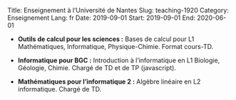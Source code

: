 Title: Enseignement à l’Université de Nantes
Slug: teaching-1920
Category: Enseignement
Lang: fr
Date: 2019-09-01
Start: 2019-09-01
End: 2020-06-01

- **Outils de calcul pour les sciences :** Bases de calcul pour L1 Mathématiques, Informatique, Physique-Chimie. Format cours-TD.

- **Informatique pour BGC :** Introduction à l’informatique en L1 Biologie, Géologie, Chimie. Chargé de TD et de TP (javascript).

- **Mathématiques pour l’informatique 2 :** Algèbre linéaire en L2 informatique. Chargé de TD.
